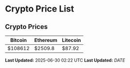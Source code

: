 # Crypto Price List

## Crypto Prices
| Bitcoin | Ethereum | Litecoin |
| ------- | -------- | -------- |
| $108612 | $2509.8 | $87.92 |
**Last Updated:** 2025-06-30 02:22 UTC
**Last Updated:** $DATE$
